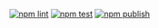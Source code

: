 [![npm lint](https://github.com/coisa/github-actions-templates/actions/workflows/npm-lint.yml/badge.svg)](https://github.com/coisa/github-actions-templates/actions/workflows/npm-lint.yml)
[![npm test](https://github.com/coisa/github-actions-templates/actions/workflows/npm-test.yml/badge.svg)](https://github.com/coisa/github-actions-templates/actions/workflows/npm-test.yml)
[![npm publish](https://github.com/coisa/github-actions-templates/actions/workflows/npm-publish.yml/badge.svg)](https://github.com/coisa/github-actions-templates/actions/workflows/npm-publish.yml)
